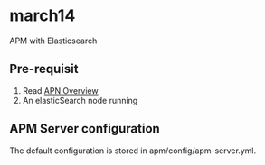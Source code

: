 # march14
APM with Elasticsearch

## Pre-requisit

1. Read [APN Overview](https://www.elastic.co/guide/en/apm/get-started/6.5/overview.html)  
2. An elasticSearch node running 


## APM Server configuration

The default configuration is stored in apm/config/apm-server.yml.




